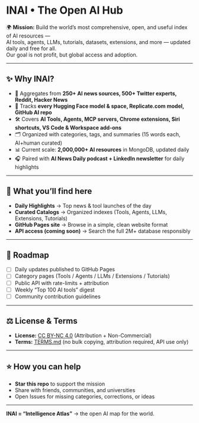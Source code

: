 # INAI • The Open AI Hub

🌍 **Mission:** Build the world’s most comprehensive, open, and useful index of AI resources —  
AI tools, agents, LLMs, tutorials, datasets, extensions, and more — updated daily and free for all.  
Our goal is not profit, but global access and adoption.  

---

## ✨ Why INAI?
- 📡 Aggregates from **250+ AI news sources, 500+ Twitter experts, Reddit, Hacker News**  
- 🤖 Tracks **every Hugging Face model & space, Replicate.com model, GitHub AI repo**  
- 🛠️ Covers **AI Tools, Agents, MCP servers, Chrome extensions, Siri shortcuts, VS Code & Workspace add-ons**  
- 🗂️ Organized with categories, tags, and summaries (15 words each, AI+human curated)  
- 📊 Current scale: **2,000,000+ AI resources** in MongoDB, updated daily  
- 🎧 Paired with **AI News Daily podcast + LinkedIn newsletter** for daily highlights  

---

## 🔎 What you’ll find here
- **Daily Highlights** → Top news & tool launches of the day  
- **Curated Catalogs** → Organized indexes (Tools, Agents, LLMs, Extensions, Tutorials)  
- **GitHub Pages site** → Browse in a simple, clean website format  
- **API access (coming soon)** → Search the full 2M+ database responsibly  

---

## 📅 Roadmap
- [ ] Daily updates published to GitHub Pages  
- [ ] Category pages (Tools / Agents / LLMs / Extensions / Tutorials)  
- [ ] Public API with rate-limits + attribution  
- [ ] Weekly “Top 100 AI tools” digest  
- [ ] Community contribution guidelines  

---

## ⚖️ License & Terms
- **License:** [CC BY-NC 4.0](LICENSE.md) (Attribution + Non-Commercial)  
- **Terms:** [TERMS.md](TERMS.md) (no bulk copying, attribution required, API use only)  

---

## ⭐ How you can help
- **Star this repo** to support the mission  
- Share with friends, communities, and universities  
- Open Issues for missing categories, corrections, or ideas  

---

**INAI = “Intelligence Atlas”** → the open AI map for the world.  
